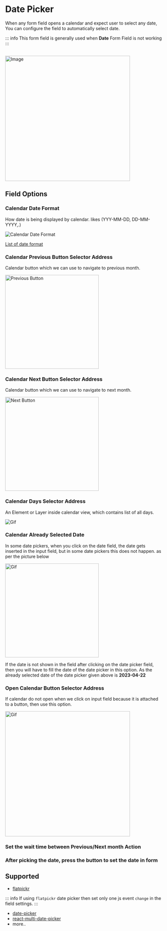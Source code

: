 # Date Picker

When any form field opens a calendar and expect user to select any date, You can configure the field to automatically select date.

::: info
This form field is generally used when **Date** Form Field is not working
:::

<br>
<img src="/image/date-picker-01.png" width="400" alt="Image">

## Field Options

### Calendar Date Format

How date is being displayed by calendar. likes (YYY-MM-DD, DD-MM-YYYY,.)

<img src="/image/date-picker-02.png" alt="Calendar Date Format">

[List of date format](https://day.js.org/docs/en/display/format#list-of-all-available-formats)

### Calendar Previous Button Selector Address

Calendar button which we can use to navigate to previous month.

<img src="/image/date-picker-03.png" width="300" alt="Previous Button">

### Calendar Next Button Selector Address

Calendar button which we can use to navigate to next month.

<img src="/image/date-picker-04.png" width="300" alt="Next Button">

### Calendar Days Selector Address

An Element or Layer inside calendar view, which contains list of all days.

<img src="/image/date-picker-05.gif" alt="Gif">

### Calendar Already Selected Date

In some date pickers, when you click on the date field, the date gets inserted in the input field, but in some date pickers this does not happen. as per the picture below

<img src="/image/date-picker-06.gif" width="300" alt="Gif">

If the date is not shown in the field after clicking on the date picker field, then you will have to fill the date of the date picker in this option. As the already selected date of the date picker given above is **2023-04-22**

### Open Calendar Button Selector Address

If calendar do not open when we click on input field because it is attached to a button, then use this option.

<img src="/image/date-picker-07.gif" width="400" alt="Gif">

### Set the wait time between Previous/Next month Action

### After picking the date, press the button to set the date in form

## Supported

- [flatpickr](https://github.com/flatpickr/flatpickr)

::: info
If using `flatpickr` date picker then set only one js event `change` in the field settings.
:::

- [date-picker](https://github.com/duetds/date-picker)
- [react-multi-date-picker](https://github.com/shahabyazdi/react-multi-date-picker)
- more..